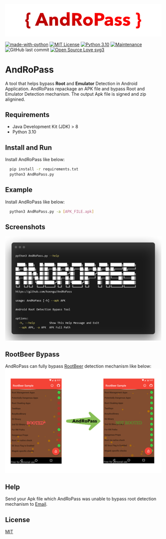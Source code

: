 
![Logo](https://github.com/koengu/AndRoPass/raw/main/utils/resource/AndropasslogoNew.png)

[![made-with-python](https://img.shields.io/badge/Made%20with-Python-1f425f.svg)](https://www.python.org/)
[![MIT License](https://img.shields.io/badge/License-MIT-green.svg)](https://choosealicense.com/licenses/mit/)
[![Python 3.10](https://img.shields.io/badge/python-3.10-blue.svg)](https://www.python.org/downloads/release/python-310/)
[![Maintenance](https://img.shields.io/badge/Maintained%3F-yes-green.svg)](https://GitHub.com/Naereen/StrapDown.js/graphs/commit-activity)
![GitHub last commit](https://img.shields.io/github/last-commit/koengu/AndRoPass)
[![Open Source Love svg3](https://badges.frapsoft.com/os/v3/open-source.svg?v=103)](https://github.com/ellerbrock/open-source-badges/)


#  AndRoPass


A tool that helps bypass **Root** and **Emulator** Detection in Android Application. AndRoPass repackage an APK file and bypass Root and Emulator Detection mechanism. The output Apk file is signed and zip alignined.


## Requirements
* Java Development Kit (JDK) > 8
* Python 3.10


## Install and Run

Install AndRoPass like below:

```bash
  pip install -r requirements.txt
  python3 AndRoPass.py
```
    
## Example
Install AndRoPass like below:
```bash
  python3 AndRoPass.py -a [APK_FILE.apk]
```
## Screenshots

![App Screenshot](https://github.com/koengu/AndRoPass/raw/main/utils/resource/screenshot.png)


## RootBeer Bypass
AndRoPass can fully bypass [RootBeer](https://github.com/scottyab/rootbeer) detection mechanism like below:
![RootBeerBypass](https://github.com/koengu/AndRoPass/raw/main/utils/resource/rootbeer.png)

##  Help


Send your Apk file which AndRoPass was unable to bypass root detection mechanism to [Email](mailto:koengu@protonmail.com).



## License

[MIT](https://choosealicense.com/licenses/mit/)

